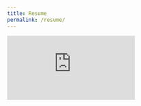 ```yaml
---
title: Resume
permalink: /resume/
---
```

<embed src = "https://ishaangupta04.github.io/assets/documents/resume.pdf" type="application/pdf"/>
